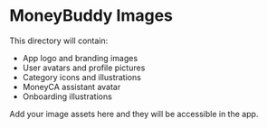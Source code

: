 # MoneyBuddy Images

This directory will contain:
- App logo and branding images
- User avatars and profile pictures
- Category icons and illustrations
- MoneyCA assistant avatar
- Onboarding illustrations

Add your image assets here and they will be accessible in the app.